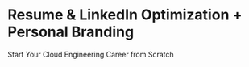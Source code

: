 # Resume & LinkedIn Optimization + Personal Branding
Start Your Cloud Engineering Career from Scratch
